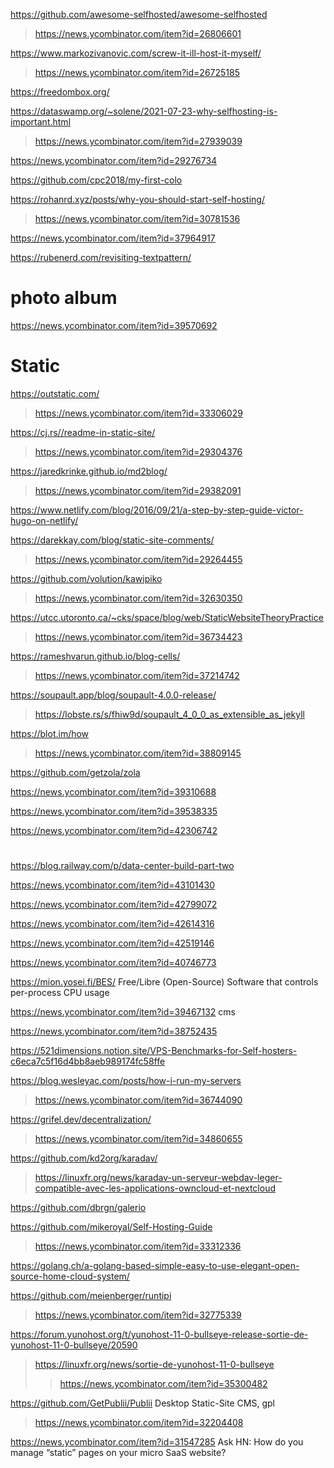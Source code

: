 https://github.com/awesome-selfhosted/awesome-selfhosted
> https://news.ycombinator.com/item?id=26806601

https://www.markozivanovic.com/screw-it-ill-host-it-myself/
> https://news.ycombinator.com/item?id=26725185

https://freedombox.org/

https://dataswamp.org/~solene/2021-07-23-why-selfhosting-is-important.html
> https://news.ycombinator.com/item?id=27939039

https://news.ycombinator.com/item?id=29276734

https://github.com/cpc2018/my-first-colo

https://rohanrd.xyz/posts/why-you-should-start-self-hosting/
> https://news.ycombinator.com/item?id=30781536

https://news.ycombinator.com/item?id=37964917

https://rubenerd.com/revisiting-textpattern/

# photo album
https://news.ycombinator.com/item?id=39570692

# Static
https://outstatic.com/
> https://news.ycombinator.com/item?id=33306029

https://cj.rs//readme-in-static-site/
> https://news.ycombinator.com/item?id=29304376

https://jaredkrinke.github.io/md2blog/
> https://news.ycombinator.com/item?id=29382091

https://www.netlify.com/blog/2016/09/21/a-step-by-step-guide-victor-hugo-on-netlify/

https://darekkay.com/blog/static-site-comments/
> https://news.ycombinator.com/item?id=29264455

https://github.com/volution/kawipiko
> https://news.ycombinator.com/item?id=32630350

https://utcc.utoronto.ca/~cks/space/blog/web/StaticWebsiteTheoryPractice
> https://news.ycombinator.com/item?id=36734423

https://rameshvarun.github.io/blog-cells/
> https://news.ycombinator.com/item?id=37214742

https://soupault.app/blog/soupault-4.0.0-release/
> https://lobste.rs/s/fhiw9d/soupault_4_0_0_as_extensible_as_jekyll

https://blot.im/how
> https://news.ycombinator.com/item?id=38809145

https://github.com/getzola/zola

https://news.ycombinator.com/item?id=39310688

https://news.ycombinator.com/item?id=39538335

https://news.ycombinator.com/item?id=42306742

#
https://blog.railway.com/p/data-center-build-part-two

https://news.ycombinator.com/item?id=43101430

https://news.ycombinator.com/item?id=42799072

https://news.ycombinator.com/item?id=42614316

https://news.ycombinator.com/item?id=42519146

https://news.ycombinator.com/item?id=40746773

https://mion.yosei.fi/BES/ Free/Libre (Open-Source) Software that controls per-process CPU usage

https://news.ycombinator.com/item?id=39467132 cms

https://news.ycombinator.com/item?id=38752435

https://521dimensions.notion.site/VPS-Benchmarks-for-Self-hosters-c6eca7c5f16d4bb8aeb989174fc58ffe

https://blog.wesleyac.com/posts/how-i-run-my-servers
> https://news.ycombinator.com/item?id=36744090

https://grifel.dev/decentralization/
> https://news.ycombinator.com/item?id=34860655

https://github.com/kd2org/karadav/
> https://linuxfr.org/news/karadav-un-serveur-webdav-leger-compatible-avec-les-applications-owncloud-et-nextcloud

https://github.com/dbrgn/galerio

https://github.com/mikeroyal/Self-Hosting-Guide
> https://news.ycombinator.com/item?id=33312336

https://golang.ch/a-golang-based-simple-easy-to-use-elegant-open-source-home-cloud-system/

https://github.com/meienberger/runtipi
> https://news.ycombinator.com/item?id=32775339

https://forum.yunohost.org/t/yunohost-11-0-bullseye-release-sortie-de-yunohost-11-0-bullseye/20590
> https://linuxfr.org/news/sortie-de-yunohost-11-0-bullseye
> > https://news.ycombinator.com/item?id=35300482

https://github.com/GetPublii/Publii Desktop Static-Site CMS, gpl
> https://news.ycombinator.com/item?id=32204408

https://news.ycombinator.com/item?id=31547285 Ask HN: How do you manage “static” pages on your micro SaaS website?